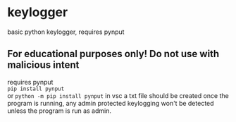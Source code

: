 # keylogger
basic python keylogger, requires pynput <br>
## For educational purposes only! Do not use with malicious intent

requires pynput <br>
`pip install pynput` <br>
or `python -m pip install pynput` in vsc
a txt file should be created once the program is running, any admin protected keylogging won't be detected unless the program is run as admin.
